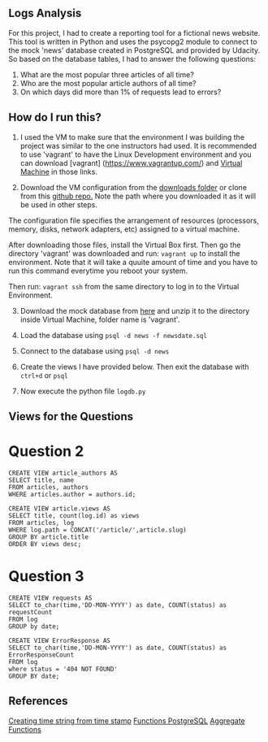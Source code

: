 ## Logs Analysis
For this project, I had to create a reporting tool for a fictional news website. This tool is written in Python and uses the psycopg2 module to connect to the mock 'news' database created in PostgreSQL and provided by Udacity.  So based on the database tables, I had to answer the following questions:

 1. What are the most popular three articles of all time?
 2. Who are the most popular article authors of all time?
 3. On which days did more than 1% of requests lead to errors?

## How do I run this?
1. I used the VM to make sure that the environment I was building the project was similar to the one instructors had used. It is recommended to use 'vagrant' to have the Linux Development environment and you can download [vagrant] (https://www.vagrantup.com/) and [Virtual Machine](https://www.virtualbox.org/wiki/Download_Old_Builds_5_1) in those links.

2. Download the VM configuration from the [downloads folder](https://github.com/metalwihen/udacity-full-stack-nanodegree-projects/blob/master/Project3/downloads) or clone from this [github repo.](https://github.com/udacity/fullstack-nanodegree-vm) Note the path where you downloaded it as it will be used in other steps.

The configuration file specifies the arrangement of resources (processors, memory, disks, network adapters, etc) assigned to a virtual machine.

After downloading those files, install the Virtual Box first. Then go the directory 'vagrant' was downloaded and run:
`vagrant up`
to install the environment. Note that it will take a quuite amount of time and you have to run this command everytime you reboot your system.

Then run:
`vagrant ssh`
from the same directory to log in to the Virtual Environment.

3. Download the mock database from [here](https://d17h27t6h515a5.cloudfront.net/topher/2016/August/57b5f748_newsdata/newsdata.zip) and unzip it to the directory inside Virtual Machine, folder name is 'vagrant'. 

4. Load the database using `psql -d news -f newsdate.sql`

5. Connect to the database using  `psql -d news`

6. Create the views I have provided below. Then exit the database with `ctrl+d` or `psql`

7. Now execute the python file `logdb.py`


## Views for the Questions

# Question 2 
```
CREATE VIEW article_authors AS
SELECT title, name
FROM articles, authors
WHERE articles.author = authors.id;

CREATE VIEW article.views AS 
SELECT title, count(log.id) as views
FROM articles, log
WHERE log.path = CONCAT('/article/',article.slug)
GROUP BY article.title
ORDER BY views desc;
```

# Question 3

```
CREATE VIEW requests AS
SELECT to_char(time,'DD-MON-YYYY') as date, COUNT(status) as requestCount
FROM log
GROUP by date;

CREATE VIEW ErrorResponse AS 
SELECT to_char(time,'DD-MON-YYYY') as date, COUNT(status) as ErrorResponseCount
FROM log
where status = '404 NOT FOUND'
GROUP BY date;

```

## References

[Creating time string from time stamp](http://www.postgresqltutorial.com/postgresql-to_char/)
[Functions PostgreSQL](https://www.postgresql.org/docs/12/functions.html)
[Aggregate Functions](https://www.postgresql.org/docs/9.5/static/functions-aggregate.html)